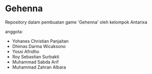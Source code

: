 # Gehenna
Repository dalam pembuatan game 'Gehenna' oleh kelompok Antarixa 

anggota:
- Yohanes Christian Panjaitan
- Dhimas Darma Wicaksono
- Yossi Afridho
- Roy Sebastian Surbakti
- Muhammad Sabda Arif
- Muhammad Zahran Albara
